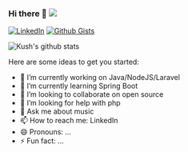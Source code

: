 ### Hi there 👋 [![](https://visitor-badge.glitch.me/badge?page_id=senocak)]()

[![LinkedIn](https://img.shields.io/static/v1.svg?label=Connect&message=@anilsenocak27&color=grey&logo=linkedin&labelColor=0088ff&style=social)](https://www.linkedin.com/in/anilsenocak27/)
[![Github Gists](https://img.shields.io/github/followers/1uc1f3r616?color=0088ff&label=Gists&logoColor=blue&style=social)](https://gist.github.com/senocak)


![Kush's github stats](https://github-readme-stats.vercel.app/api?username=senocak&show_icons=true&&hide_border=true)

<!-- ![Kush's github stats](https://github-readme-stats.1uc1f3r616.vercel.app/api?username=senocak&show_icons=true&&hide_border=true) -->


Here are some ideas to get you started:

- 🔭 I’m currently working on Java/NodeJS/Laravel
- 🌱 I’m currently learning Spring Boot
- 👯 I’m looking to collaborate on open source
- 🤔 I’m looking for help with php
- 💬 Ask me about music
- 📫 How to reach me: LinkedIn
- 😄 Pronouns: ...
- ⚡ Fun fact: ...
